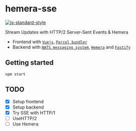 # hemera-sse
[![js-standard-style](https://img.shields.io/badge/code%20style-standard-brightgreen.svg)](http://standardjs.com)

Stream Updates with HTTP/2 Server-Sent Events & Hemera

* Frontend with [`Vuejs`](https://vuejs.org/), [`Parcel bundler`](https://parceljs.org/)
* Backend with [`NATS messaging system`](https://nats.io/), [`Hemera`](https://hemerajs.github.io/hemera/) and [`Fastify`](https://www.fastify.io/)

## Getting started

```
npm start
```

## TODO

- [X] Setup frontend
- [X] Setup backend
- [X] Try SSE with HTTP/1
- [ ] UseHTTP/2
- [ ] Use Hemera
